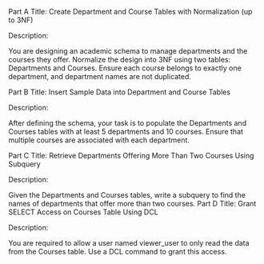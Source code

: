 Part A
Title: Create Department and Course Tables with Normalization (up to 3NF)

Description:

You are designing an academic schema to manage departments and the courses they offer. Normalize the design into 3NF using two tables: Departments and Courses. Ensure each course belongs to exactly one department, and department names are not duplicated.

Part B
Title: Insert Sample Data into Department and Course Tables

Description:

After defining the schema, your task is to populate the Departments and Courses tables with at least 5 departments and 10 courses. Ensure that multiple courses are associated with each department.

Part C
Title: Retrieve Departments Offering More Than Two Courses Using Subquery

Description:

Given the Departments and Courses tables, write a subquery to find the names of departments that offer more than two courses.
Part D
Title: Grant SELECT Access on Courses Table Using DCL

Description:

You are required to allow a user named viewer_user to only read the data from the Courses table. Use a DCL command to grant this access.

